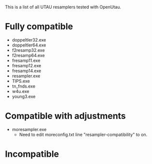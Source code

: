 This is a list of all UTAU resamplers tested with OpenUtau.
# Fully compatible

- doppeltler32.exe
- doppeltler64.exe
- f2resamp32.exe
- f2resamp64.exe
- fresamp11.exe
- fresamp12.exe
- fresamp14.exe
- resampler.exe
- TIPS.exe
- tn_fnds.exe
- w4u.exe
- young3.exe

# Compatible with adjustments

- moresampler.exe
  - Need to edit moreconfig.txt line "resampler-compatibility" to on.

# Incompatible
